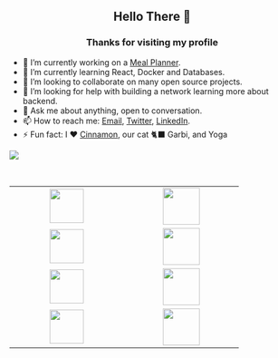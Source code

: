 <h2 align="center"> Hello There 👋 </h2>
<h3 align="center"> Thanks for visiting my profile </h3>

- 🔭 I’m currently working on a [Meal Planner](https://github.com/edeced/meal-planner).
- 🌱 I’m currently learning React, Docker and Databases.
- 👯 I’m looking to collaborate on many open source projects.
- 🤔 I’m looking for help with building a network learning more about backend. 
- 💬 Ask me about anything, open to conversation. 
- 📫 How to reach me: [Email](cedanoedward@gmail.com), [Twitter](https://twitter.com/ededced), [LinkedIn](https://www.linkedin.com/in/edward-cedano-592922a7/).
- ⚡ Fun fact: I ❤️ [Cinnamon](https://github.com/CinnSann), our cat 🐈‍⬛ Garbi, and Yoga 

![](https://github-readme-stats.vercel.app/api?username=edeced&show_icons=true_color=fff&icon_color=79ff97&text_color=9f9f9f&bg_color=151515)

<br>
<table>
<tbody>
 
<tr> 
<td align="center" width="20%">
<!-- TailwindCSS -->
<img height=60px src="https://tailwindcss.com/_next/static/media/tailwindcss-logotype.128b6e12eb85d013bc9f80a917f57efe.svg"> 
</td>

<td align="center" width="20%">
<!-- Git --> 
<img height=65px src="https://git-scm.com/images/logos/downloads/Git-Logo-2Color.png"> 
</td>
</tr>

<tr>  
<td align="center" width="20%">
<!-- React</center --> 
<img height=60px src="https://www.vectorlogo.zone/logos/reactjs/reactjs-ar21.svg"> 
</td>

<td align="center" width="20%">
<!-- PostgreSQL --> 
<img height=65px src="https://logodix.com/logo/2106607.png"> 
</td>
</tr>

<tr> 
<td align="center" width="20%">
<!-- Nodejs</center --> 
<img height=60px src="https://nodejs.org/static/images/logos/nodejs-new-pantone-black.svg"> 
</td>

<td align="center" width="20%">
<!-- MongoDB --> 
<img height=65px src="https://cdn.worldvectorlogo.com/logos/mongodb.svg"> 
</td>
</tr>

<tr>
<td align="center" width="20%">
<!--Docker</center --> 
<img height=60px src="https://www.docker.com/sites/default/files/d8/styles/role_icon/public/2019-07/vertical-logo-monochromatic.png?itok=erja9lKc"> 
</td>

<td align="center" width="20%">
<!-- Prisma --> 
<img height=65px src="https://cdn.worldvectorlogo.com/logos/prisma-2.svg"> 
</td>
</tr>

</tbody>
</table>
